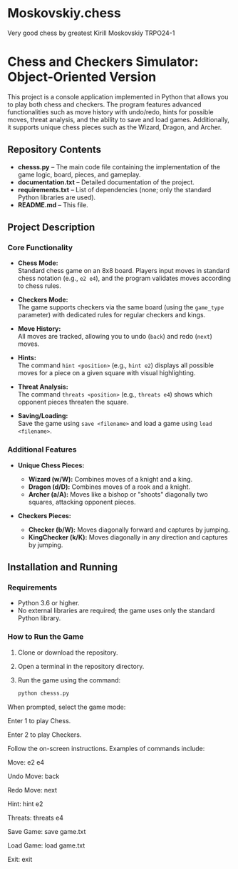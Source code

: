 # Moskovskiy.chess
Very good chess by greatest Kirill Moskovskiy TRPO24-1
# Chess and Checkers Simulator: Object-Oriented Version

This project is a console application implemented in Python that allows you to play both chess and checkers. The program features advanced functionalities such as move history with undo/redo, hints for possible moves, threat analysis, and the ability to save and load games. Additionally, it supports unique chess pieces such as the Wizard, Dragon, and Archer.

## Repository Contents

- **chesss.py** – The main code file containing the implementation of the game logic, board, pieces, and gameplay.
- **documentation.txt** – Detailed documentation of the project.
- **requirements.txt** – List of dependencies (none; only the standard Python libraries are used).
- **README.md** – This file.

## Project Description

### Core Functionality

- **Chess Mode:**  
  Standard chess game on an 8x8 board. Players input moves in standard chess notation (e.g., `e2 e4`), and the program validates moves according to chess rules.
  
- **Checkers Mode:**  
  The game supports checkers via the same board (using the `game_type` parameter) with dedicated rules for regular checkers and kings.
  
- **Move History:**  
  All moves are tracked, allowing you to undo (`back`) and redo (`next`) moves.
  
- **Hints:**  
  The command `hint <position>` (e.g., `hint e2`) displays all possible moves for a piece on a given square with visual highlighting.
  
- **Threat Analysis:**  
  The command `threats <position>` (e.g., `threats e4`) shows which opponent pieces threaten the square.
  
- **Saving/Loading:**  
  Save the game using `save <filename>` and load a game using `load <filename>`.

### Additional Features

- **Unique Chess Pieces:**
  - **Wizard (w/W):** Combines moves of a knight and a king.
  - **Dragon (d/D):** Combines moves of a rook and a knight.
  - **Archer (a/A):** Moves like a bishop or "shoots" diagonally two squares, attacking opponent pieces.

- **Checkers Pieces:**
  - **Checker (b/W):** Moves diagonally forward and captures by jumping.
  - **KingChecker (k/K):** Moves diagonally in any direction and captures by jumping.

## Installation and Running

### Requirements

- Python 3.6 or higher.
- No external libraries are required; the game uses only the standard Python library.

### How to Run the Game

1. Clone or download the repository.
2. Open a terminal in the repository directory.
3. Run the game using the command:

   ```bash
   python chesss.py
When prompted, select the game mode:

Enter 1 to play Chess.

Enter 2 to play Checkers.

Follow the on-screen instructions. Examples of commands include:

Move: e2 e4

Undo Move: back

Redo Move: next

Hint: hint e2

Threats: threats e4

Save Game: save game.txt

Load Game: load game.txt

Exit: exit
